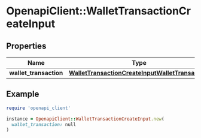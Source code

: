 # OpenapiClient::WalletTransactionCreateInput

## Properties

| Name | Type | Description | Notes |
| ---- | ---- | ----------- | ----- |
| **wallet_transaction** | [**WalletTransactionCreateInputWalletTransaction**](WalletTransactionCreateInputWalletTransaction.md) |  |  |

## Example

```ruby
require 'openapi_client'

instance = OpenapiClient::WalletTransactionCreateInput.new(
  wallet_transaction: null
)
```

